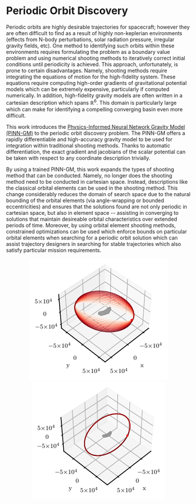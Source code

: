 # Periodic Orbit Discovery

Periodic orbits are highly desirable trajectories for spacecraft; however they are often difficult to find as a result of highly non-keplerian environments (effects from N-body perturbations, solar radiation pressure, irregular gravity fields, etc). One method to identifying such orbits within these environments requires formulating the problem as a boundary value problem and using numerical shooting methods to iteratively correct initial conditions until periodicity is achieved. This approach, unfortunately, is prone to certain disadvantages. Namely, shooting methods require integrating the equations of motion for the high-fidelity system. These equations require computing high-order gradients of gravitational potential models which can be extremely expensive, particularly if computed numerically. In addition, high-fidelity gravity models are often written in a cartesian description which spans $\mathbb{R}^6$. This domain is particularly large which can make for identifying a compelling converging basin even more difficult.

This work introduces the [Physics-Informed Neural Network Gravity Model (PINN-GM)](https://github.com/joma5012/GravNN) to the periodic orbit discovery problem. The PINN-GM offers a rapidly differentiable and high-accuracy gravity model to be used for integration within traditional shooting methods. Thanks to automatic differentiation, the exact gradient and jacobians of the scalar potential can be taken with respect to any coordinate description trivially. 

By using a trained PINN-GM, this work expands the types of shooting method that can be conducted. Namely, no longer does the shooting method need to be conducted in cartesian space. Instead, descriptions like the classical orbital elements can be used in the shooting method. This change considerably reduces the domain of search space due to the natural bounding of the orbital elements (via angle-wrapping or bounded eccentricities) and ensures that the solutions found are not only periodic in cartesian space, but also in element space -- assisting in converging to solutions that maintain desireable orbital characteristics over extended periods of time. Moreover, by using orbital element shooting methods, constrained optimizations can be used which enforce bounds on particular orbital elements when searching for a periodic orbit solution which can assist trajectory designers in searching for stable trajectories which also satisfy particular mission requirements.

<div align="center">
  <img src="docs/source/assets/figure_integrated_IC_cart_1_corrected_x10.pdf">
</div>

<div align="center">
  <img src="docs/source/assets/figure_integrated_IC_1_corrected_x10.pdf ">
</div>

